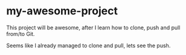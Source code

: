 # my-awesome-project

This project will be awesome, after I learn how to clone, push and pull from/to Git.

Seems like I already managed to clone and pull, lets see the push.

